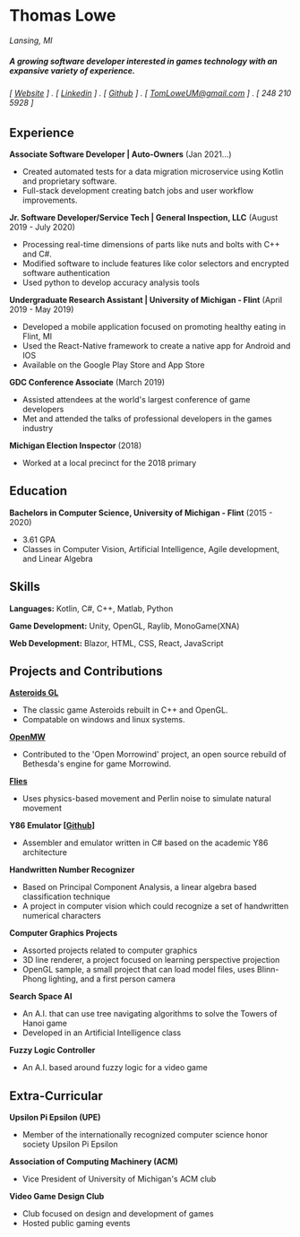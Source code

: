 Thomas Lowe
======
*Lansing, MI*

##### A growing software developer interested in games technology with an expansive variety of experience.
###### [ [Website](https://tomlowe.dev) ] . [ [Linkedin](https://www.linkedin.com/in/tom-l-812704174) ] . [ [Github](https://github.com/Vulpen) ] . [ [TomLoweUM@gmail.com](mailto:tomloweum@gmail.com) ] . [ 248 210 5928 ]

Experience
---------
**Associate Software Developer | Auto-Owners** (Jan 2021...)

- Created automated tests for a data migration microservice using Kotlin and proprietary software.
- Full-stack development creating batch jobs and user workflow improvements.

**Jr. Software Developer/Service Tech | General Inspection, LLC** (August 2019 - July 2020)

- Processing real-time dimensions of parts like nuts and bolts with C++ and C#.
- Modified software to include features like color selectors and encrypted software authentication
- Used python to develop accuracy analysis tools

**Undergraduate Research Assistant | University of Michigan - Flint** (April 2019 - May 2019)

- Developed a mobile application focused on promoting healthy eating in Flint, MI
- Used the React-Native framework to create a native app for Android and IOS
- Available on the Google Play Store and App Store

**GDC Conference Associate** (March 2019)

- Assisted attendees at the world's largest conference of game developers
- Met and attended the talks of professional developers in the games industry

**Michigan Election Inspector** (2018)

- Worked at a local precinct for the 2018 primary

Education
---------
**Bachelors in Computer Science, University of Michigan - Flint** (2015 - 2020)

- 3.61 GPA
- Classes in Computer Vision, Artificial Intelligence, Agile development, and Linear Algebra


Skills
------
<!-- <text class="bubble">data analysis</text> <text class="bubble">databases</text> <text class="bubble">machine learning</text> <text class="bubble">data visualization</text> <text class="bubble">statistics</text> <text class="bubble">technical writing</text> -->

**Languages:** Kotlin, C#, C++, Matlab, Python

**Game Development:** Unity, OpenGL, Raylib, MonoGame(XNA)

**Web Development:** Blazor, HTML, CSS, React, JavaScript

<!-- Page Break! -->
<div style="page-break-after: always;"></div>

Projects and Contributions
--------

**[Asteroids GL](https://github.com/Vulpen/CLionGL)**

- The classic game Asteroids rebuilt in C++ and OpenGL.
- Compatable on windows and linux systems.

**[OpenMW](https://github.com/OpenMW/openmw)**

- Contributed to the 'Open Morrowind' project, an open source rebuild of Bethesda's engine for game Morrowind.

**[Flies](https://tomlowe.dev/Flies/flies.html)**

- Uses physics-based movement and Perlin noise to simulate natural movement

**Y86 Emulator [[Github](https://github.com/Vulpen/YEMU)]**

- Assembler and emulator written in C# based on the academic Y86 architecture

**Handwritten Number Recognizer**

- Based on Principal Component Analysis, a linear algebra based classification technique
- A project in computer vision which could recognize a set of handwritten numerical characters

**Computer Graphics Projects**

- Assorted projects related to computer graphics
- 3D line renderer, a project focused on learning perspective projection
- OpenGL sample, a small project that can load model files, uses Blinn-Phong lighting, and a first person camera

**Search Space AI**

- An A.I. that can use tree navigating algorithms to solve the Towers of Hanoi game
- Developed in an Artificial Intelligence class

**Fuzzy Logic Controller**

- An A.I. based around fuzzy logic for a video game

Extra-Curricular
--------
**Upsilon Pi Epsilon (UPE)**

- Member of the internationally recognized computer science honor society Upsilon Pi Epsilon

**Association of Computing Machinery (ACM)**

- Vice President of University of Michigan's ACM club

**Video Game Design Club**

- Club focused on design and development of games
- Hosted public gaming events